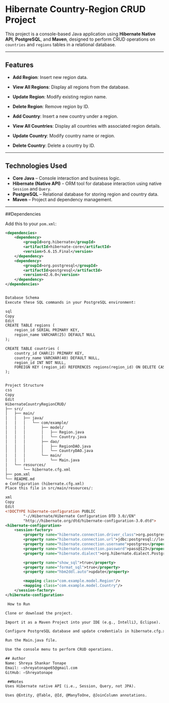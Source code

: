# Hibernate Country-Region CRUD Project

This project is a console-based Java application using **Hibernate Native API**, **PostgreSQL**, and **Maven**, designed to perform CRUD operations on `countries` and `regions` tables in a relational database.

---

## Features

- **Add Region**: Insert new region data.
- **View All Regions**: Display all regions from the database.
- **Update Region**: Modify existing region name.
- **Delete Region**: Remove region by ID.

- **Add Country**: Insert a new country under a region.
- **View All Countries**: Display all countries with associated region details.
- **Update Country**: Modify country name or region.
- **Delete Country**: Delete a country by ID.

---

## Technologies Used

- **Core Java** – Console interaction and business logic.
- **Hibernate (Native API)** – ORM tool for database interaction using native `Session` and `Query`.
- **PostgreSQL** – Relational database for storing region and country data.
- **Maven** – Project and dependency management.

---

##Dependencies

Add this to your `pom.xml`:

```xml
<dependencies>
    <dependency>
        <groupId>org.hibernate</groupId>
        <artifactId>hibernate-core</artifactId>
        <version>5.6.15.Final</version>
    </dependency>
    <dependency>
        <groupId>org.postgresql</groupId>
        <artifactId>postgresql</artifactId>
        <version>42.6.0</version>
    </dependency>
</dependencies>


Database Schema
Execute these SQL commands in your PostgreSQL environment:

sql
Copy
Edit
CREATE TABLE regions (
    region_id SERIAL PRIMARY KEY,
    region_name VARCHAR(25) DEFAULT NULL
);

CREATE TABLE countries (
    country_id CHAR(2) PRIMARY KEY,
    country_name VARCHAR(40) DEFAULT NULL,
    region_id INT NOT NULL,
    FOREIGN KEY (region_id) REFERENCES regions(region_id) ON DELETE CASCADE ON UPDATE CASCADE
);


Project Structure
css
Copy
Edit
HibernateCountryRegionCRUD/
├── src/
│   ├── main/
│   │   ├── java/
│   │   │   └── com/example/
│   │   │       ├── model/
│   │   │       │   ├── Region.java
│   │   │       │   └── Country.java
│   │   │       ├── dao/
│   │   │       │   ├── RegionDAO.java
│   │   │       │   └── CountryDAO.java
│   │   │       └── main/
│   │   │           └── Main.java
│   └── resources/
│       └── hibernate.cfg.xml
├── pom.xml
└── README.md
⚙️ Configuration (hibernate.cfg.xml)
Place this file in src/main/resources/:

xml
Copy
Edit
<!DOCTYPE hibernate-configuration PUBLIC
        "-//Hibernate/Hibernate Configuration DTD 3.0//EN"
        "http://hibernate.org/dtd/hibernate-configuration-3.0.dtd">
<hibernate-configuration>
    <session-factory>
        <property name="hibernate.connection.driver_class">org.postgresql.Driver</property>
        <property name="hibernate.connection.url">jdbc:postgresql://localhost:5432/Hibernate</property>
        <property name="hibernate.connection.username">postgres</property>
        <property name="hibernate.connection.password">pass@123</property>
        <property name="hibernate.dialect">org.hibernate.dialect.PostgreSQLDialect</property>

        <property name="show_sql">true</property>
        <property name="format_sql">true</property>
        <property name="hbm2ddl.auto">update</property>

        <mapping class="com.example.model.Region"/>
        <mapping class="com.example.model.Country"/>
    </session-factory>
</hibernate-configuration>

 How to Run

Clone or download the project.

Import it as a Maven Project into your IDE (e.g., IntelliJ, Eclipse).

Configure PostgreSQL database and update credentials in hibernate.cfg.xml.

Run the Main.java file.

Use the console menu to perform CRUD operations.

## Author
Name: Shreya Shankar Tonape
Email: —shreyatonape65@gmail.com
GitHub: —Shreyatonape

 ##Notes
Uses Hibernate native API (i.e., Session, Query, not JPA).

Uses @Entity, @Table, @Id, @ManyToOne, @JoinColumn annotations.



